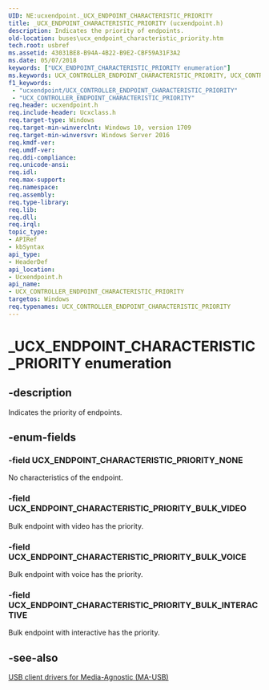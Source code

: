 ```yaml
---
UID: NE:ucxendpoint._UCX_ENDPOINT_CHARACTERISTIC_PRIORITY
title: _UCX_ENDPOINT_CHARACTERISTIC_PRIORITY (ucxendpoint.h)
description: Indicates the priority of endpoints.
old-location: buses\ucx_endpoint_characteristic_priority.htm
tech.root: usbref
ms.assetid: 43031BE8-B94A-4B22-B9E2-CBF59A31F3A2
ms.date: 05/07/2018
keywords: ["UCX_ENDPOINT_CHARACTERISTIC_PRIORITY enumeration"]
ms.keywords: UCX_CONTROLLER_ENDPOINT_CHARACTERISTIC_PRIORITY, UCX_CONTROLLER_ENDPOINT_CHARACTERISTIC_PRIORITY enumeration [Buses], UCX_ENDPOINT_CHARACTERISTIC_PRIORITY_BULK_INTERACTIVE, UCX_ENDPOINT_CHARACTERISTIC_PRIORITY_BULK_VIDEO, UCX_ENDPOINT_CHARACTERISTIC_PRIORITY_BULK_VOICE, UCX_ENDPOINT_CHARACTERISTIC_PRIORITY_NONE, _UCX_ENDPOINT_CHARACTERISTIC_PRIORITY, buses.ucx_endpoint_characteristic_priority, ucxendpoint/UCX_CONTROLLER_ENDPOINT_CHARACTERISTIC_PRIORITY, ucxendpoint/UCX_ENDPOINT_CHARACTERISTIC_PRIORITY_BULK_INTERACTIVE, ucxendpoint/UCX_ENDPOINT_CHARACTERISTIC_PRIORITY_BULK_VIDEO, ucxendpoint/UCX_ENDPOINT_CHARACTERISTIC_PRIORITY_BULK_VOICE, ucxendpoint/UCX_ENDPOINT_CHARACTERISTIC_PRIORITY_NONE
f1_keywords:
 - "ucxendpoint/UCX_CONTROLLER_ENDPOINT_CHARACTERISTIC_PRIORITY"
 - "UCX_CONTROLLER_ENDPOINT_CHARACTERISTIC_PRIORITY"
req.header: ucxendpoint.h
req.include-header: Ucxclass.h
req.target-type: Windows
req.target-min-winverclnt: Windows 10, version 1709
req.target-min-winversvr: Windows Server 2016
req.kmdf-ver: 
req.umdf-ver: 
req.ddi-compliance: 
req.unicode-ansi: 
req.idl: 
req.max-support: 
req.namespace: 
req.assembly: 
req.type-library: 
req.lib: 
req.dll: 
req.irql: 
topic_type:
- APIRef
- kbSyntax
api_type:
- HeaderDef
api_location:
- Ucxendpoint.h
api_name:
- UCX_CONTROLLER_ENDPOINT_CHARACTERISTIC_PRIORITY
targetos: Windows
req.typenames: UCX_CONTROLLER_ENDPOINT_CHARACTERISTIC_PRIORITY
---
```


# _UCX_ENDPOINT_CHARACTERISTIC_PRIORITY enumeration


## -description


Indicates the priority of endpoints.


## -enum-fields




### -field UCX_ENDPOINT_CHARACTERISTIC_PRIORITY_NONE

No characteristics of the endpoint.


### -field UCX_ENDPOINT_CHARACTERISTIC_PRIORITY_BULK_VIDEO

Bulk endpoint with video has the priority.


### -field UCX_ENDPOINT_CHARACTERISTIC_PRIORITY_BULK_VOICE

Bulk endpoint with voice has the priority.


### -field UCX_ENDPOINT_CHARACTERISTIC_PRIORITY_BULK_INTERACTIVE

Bulk endpoint with interactive has the priority.


## -see-also




<a href="https://docs.microsoft.com/windows-hardware/drivers/usbcon/usb-client-drivers-for-ma-usb">USB client drivers for Media-Agnostic (MA-USB)</a>
 

 

